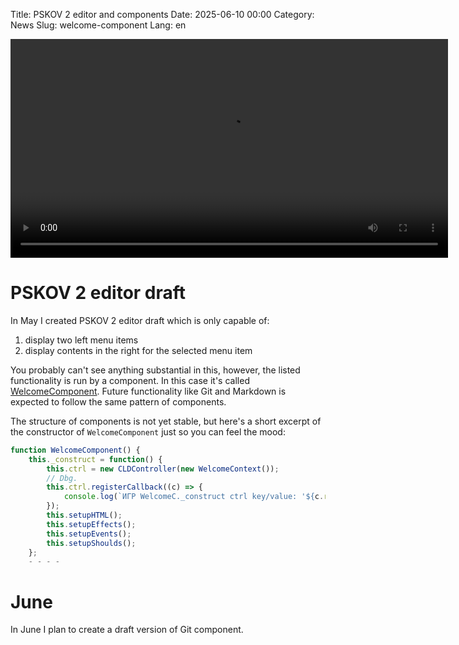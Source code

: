 Title: PSKOV 2 editor and components
Date: 2025-06-10 00:00
Category: News
Slug: welcome-component
Lang: en

<video controls width="700">
    <source src="../../images/2025-06_welcome-component.mp4" type="video/mp4"/>
</video>

# PSKOV 2 editor draft

In May I created PSKOV 2 editor draft which is only capable of:

1. display two left menu items
2. display contents in the right for the selected menu item

You probably can't see anything substantial in this, however, the listed
functionality is run by a component. In this case it's called [WelcomeComponent][wcmp].
Future functionality like Git and Markdown is expected to follow the same pattern of
components.

The structure of components is not yet stable, but here's a short excerpt of
the constructor of `WelcomeComponent` just so you can feel the mood:

```javascript
function WelcomeComponent() {
    this._construct = function() {
        this.ctrl = new CLDController(new WelcomeContext());
        // Dbg.
        this.ctrl.registerCallback((c) => {
            console.log(`ИГР WelcomeC._construct ctrl key/value: '${c.recentField}'/'${c.field(c.recentField)}'`);
        });
        this.setupHTML();
        this.setupEffects();
        this.setupEvents();
        this.setupShoulds();
    };
	- - - -
```

# June

In June I plan to create a draft version of Git component.

[wcmp]: https://github.com/kornerr/pskov2/blob/main/welcome.js
